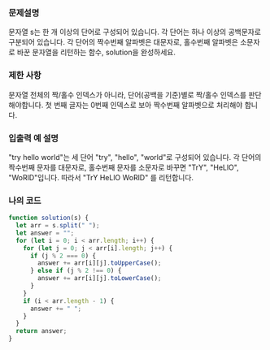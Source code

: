 ### 문제설명

문자열 s는 한 개 이상의 단어로 구성되어 있습니다. 각 단어는 하나 이상의 공백문자로 구분되어 있습니다. 각 단어의 짝수번째 알파벳은 대문자로, 홀수번째 알파벳은 소문자로 바꾼 문자열을 리턴하는 함수, solution을 완성하세요.

### 제한 사항

문자열 전체의 짝/홀수 인덱스가 아니라, 단어(공백을 기준)별로 짝/홀수 인덱스를 판단해야합니다.
첫 번째 글자는 0번째 인덱스로 보아 짝수번째 알파벳으로 처리해야 합니다.

### 입출력 예 설명

"try hello world"는 세 단어 "try", "hello", "world"로 구성되어 있습니다. 각 단어의 짝수번째 문자를 대문자로, 홀수번째 문자를 소문자로 바꾸면 "TrY", "HeLlO", "WoRlD"입니다. 따라서 "TrY HeLlO WoRlD" 를 리턴합니다.

### 나의 코드

```js
function solution(s) {
  let arr = s.split(" ");
  let answer = "";
  for (let i = 0; i < arr.length; i++) {
    for (let j = 0; j < arr[i].length; j++) {
      if (j % 2 === 0) {
        answer += arr[i][j].toUpperCase();
      } else if (j % 2 !== 0) {
        answer += arr[i][j].toLowerCase();
      }
    }
    if (i < arr.length - 1) {
      answer += " ";
    }
  }
  return answer;
}
```
